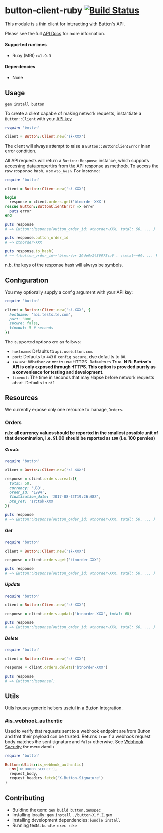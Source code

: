 # button-client-ruby [![Build Status](https://travis-ci.org/button/button-client-ruby.svg?branch=master)](https://travis-ci.org/button/button-client-ruby)

This module is a thin client for interacting with Button's API.

Please see the full [API Docs](https://www.usebutton.com/developers/api-reference) for more information.  

#### Supported runtimes

* Ruby (MRI) `>=1.9.3`

#### Dependencies

*  None

## Usage

```bash
gem install button
```

To create a client capable of making network requests, instantiate a  `Button::Client` with your [API key](https://app.usebutton.com/settings/organization). 

```ruby
require 'button'

client = Button::Client.new('sk-XXX')
```

The client will always attempt to raise a `Button::ButtonClientError` in an error condition. 

All API requests will return a `Button::Response` instance, which supports accessing data properties from the API response as methods.  To access the raw response hash, use `#to_hash`.  For instance:

```ruby
require 'button'

client = Button::Client.new('sk-XXX')

begin
  response = client.orders.get('btnorder-XXX')
rescue Button::ButtonClientError => error
  puts error
end

puts response 
# => Button::Response(button_order_id: btnorder-XXX, total: 60, ... )

puts response.button_order_id
# => btnorder-XXX

puts response.to_hash()
# => {:button_order_id=>'btnorder-29de0b1436075ea6', :total=>60, ... }
```

n.b. the keys of the response hash will always be symbols. 

## Configuration

You may optionally supply a config argument with your API key:

```ruby
require 'button'

client = Button::Client.new('sk-XXX', {
  hostname: 'api.testsite.com',
  port: 3000,
  secure: false,
  timeout: 5 # seconds
})
```

The supported options are as follows:

* `hostname`: Defaults to `api.usebutton.com`.
* `port`: Defaults to `443` if `config.secure`, else defaults to `80`.
* `secure`: Whether or not to use HTTPS. Defaults to True.  **N.B: Button's API is only exposed through HTTPS. This option is provided purely as a convenience for testing and development.**
* `timeout`: The time in seconds that may elapse before network requests abort. Defaults to `nil`.

## Resources

We currently expose only one resource to manage, `Orders`. 

### Orders

**n.b: all currency values should be reported in the smallest possible unit of that denomination, i.e. $1.00 should be reported as `100` (i.e. 100 pennies)**

##### Create

```ruby
require 'button'

client = Button::Client.new('sk-XXX')

response = client.orders.create({
  total: 50,
  currency: 'USD',
  order_id: '1994',
  finalization_date: '2017-08-02T19:26:08Z',
  btn_ref: 'srctok-XXX'
})

puts response 
# => Button::Response(button_order_id: btnorder-XXX, total: 50, ... )
```

##### Get

```ruby
require 'button'

client = Button::Client.new('sk-XXX')

response = client.orders.get('btnorder-XXX')

puts response 
# => Button::Response(button_order_id: btnorder-XXX, total: 50, ... )
```
##### Update

```ruby
require 'button'

client = Button::Client.new('sk-XXX')

response = client.orders.update('btnorder-XXX', total: 60)

puts response 
# => Button::Response(button_order_id: btnorder-XXX, total: 60, ... )
```

##### Delete

```ruby
require 'button'

client = Button::Client.new('sk-XXX')

response = client.orders.delete('btnorder-XXX')

puts response
# => Button::Response()
```

## Utils

Utils houses generic helpers useful in a Button Integration.

### #is_webhook_authentic

Used to verify that requests sent to a webhook endpoint are from Button and that their payload can be trusted. Returns `true` if a webhook request body matches the sent signature and `false` otherwise. See [Webhook Security](https://www.usebutton.com/developers/webhooks/#security) for more details.

```ruby
require 'button'

Button::Utils::is_webhook_authentic(
  ENV['WEBHOOK_SECRET'],
  request_body,
  request_headers.fetch('X-Button-Signature')
)
```

## Contributing

* Building the gem: `gem build button.gemspec`
* Installing locally: `gem install ./button-X.Y.Z.gem`
* Installing development dependencies: `bundle install`
* Running tests: `bundle exec rake`
